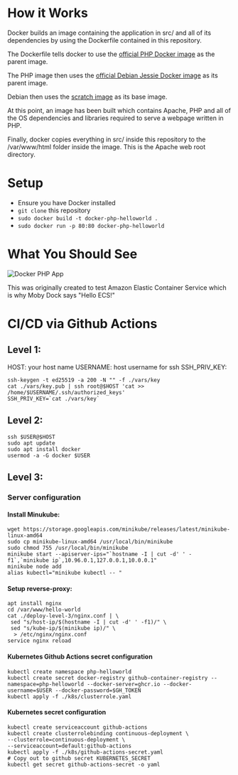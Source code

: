 # How it Works

Docker builds an image containing the application in src/ and all of its dependencies by using the Dockerfile contained in this repository.

The Dockerfile tells docker to use the [official PHP Docker image](https://hub.docker.com/_/php/) as the parent image.

The PHP image then uses the [official Debian Jessie Docker image](https://hub.docker.com/_/debian/) as its parent image.

Debian then uses the [scratch image](https://hub.docker.com/_/scratch/) as its base image.

At this point, an image has been built which contains Apache, PHP and all of the OS dependencies and libraries required to serve a webpage written in PHP.

Finally, docker copies everything in src/ inside this repository to the /var/www/html folder inside the image. This is the Apache web root directory.

# Setup

 - Ensure you have Docker installed
 - `git clone` this repository
 - `sudo docker build -t docker-php-helloworld .` 
 - `sudo docker run -p 80:80 docker-php-helloworld`

# What You Should See

![Docker PHP App](https://image.ibb.co/cTxSf7/whale.png "Hello World")

This was originally created to test Amazon Elastic Container Service which is why Moby Dock says "Hello ECS!"

# CI/CD via Github Actions

## Level 1:
HOST: your host name
USERNAME: host username for ssh
SSH_PRIV_KEY:
```shell
ssh-keygen -t ed25519 -a 200 -N "" -f ./vars/key
cat ./vars/key.pub | ssh root@$HOST 'cat >> /home/$USERNAME/.ssh/authorized_keys'
SSH_PRIV_KEY=`cat ./vars/key`
```

## Level 2:
```shell
ssh $USER@$HOST
sudo apt update
sudo apt install docker
usermod -a -G docker $USER

```

## Level 3:
### Server configuration
#### Install Minukube:
```shell
wget https://storage.googleapis.com/minikube/releases/latest/minikube-linux-amd64
sudo cp minikube-linux-amd64 /usr/local/bin/minikube
sudo chmod 755 /usr/local/bin/minikube
minikube start --apiserver-ips="`hostname -I | cut -d' ' -f1`,`minikube ip`,10.96.0.1,127.0.0.1,10.0.0.1"
minikube node add
alias kubectl="minikube kubectl -- "
```

#### Setup reverse-proxy:
```shell
apt install nginx
cd /var/www/hello-world
cat ./deploy-level-3/nginx.conf | \
 sed "s/host-ip/$(hostname -I | cut -d' ' -f1)/" \
 sed "s/kube-ip/$(minikube ip)/" \
  > /etc/nginx/nginx.conf
service nginx reload
```

#### Kubernetes Github Actions secret configuration 
```shell
kubectl create namespace php-helloworld
kubectl create secret docker-registry github-container-registry --namespace=php-helloworld --docker-server=ghcr.io --docker-username=$USER --docker-password=$GH_TOKEN
kubectl apply -f ./k8s/clusterrole.yaml 
```

#### Kubernetes secret configuration
```shell
kubectl create serviceaccount github-actions
kubectl create clusterrolebinding continuous-deployment \
--clusterrole=continuous-deployment \
--serviceaccount=default:github-actions
kubectl apply -f ./k8s/github-actions-secret.yaml
# Copy out to github secret KUBERNETES_SECRET
kubectl get secret github-actions-secret -o yaml
```